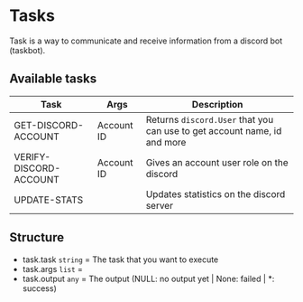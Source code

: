 # Tasks
Task is a way to communicate and receive information from a discord bot (taskbot).

## Available tasks

|Task|Args|Description|
|----|----|-----------|
| GET-DISCORD-ACCOUNT | Account ID | Returns `discord.User` that you can use to get account name, id and more |
| VERIFY-DISCORD-ACCOUNT | Account ID | Gives an account user role on the discord |
| UPDATE-STATS |  | Updates statistics on the discord server |

## Structure
- task.task `string` = The task that you want to execute
- task.args `list` =  
- task.output `any` = The output (NULL: no output yet | None: failed | \*: success) 
